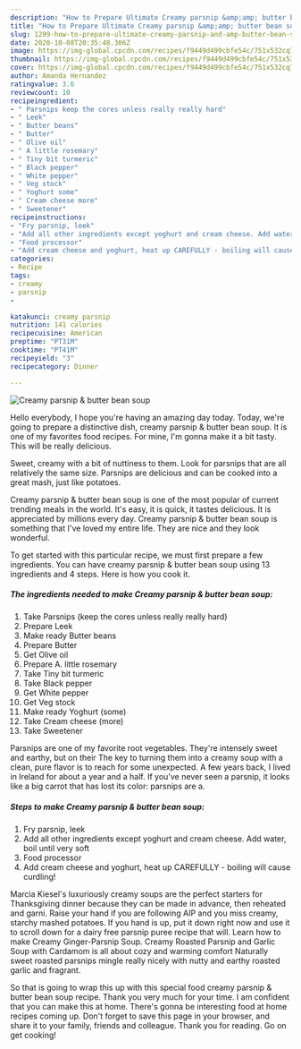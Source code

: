```yaml
---
description: "How to Prepare Ultimate Creamy parsnip &amp;amp; butter bean soup"
title: "How to Prepare Ultimate Creamy parsnip &amp;amp; butter bean soup"
slug: 1299-how-to-prepare-ultimate-creamy-parsnip-and-amp-butter-bean-soup
date: 2020-10-08T20:35:48.306Z
image: https://img-global.cpcdn.com/recipes/f9449d499cbfe54c/751x532cq70/creamy-parsnip-butter-bean-soup-recipe-main-photo.jpg
thumbnail: https://img-global.cpcdn.com/recipes/f9449d499cbfe54c/751x532cq70/creamy-parsnip-butter-bean-soup-recipe-main-photo.jpg
cover: https://img-global.cpcdn.com/recipes/f9449d499cbfe54c/751x532cq70/creamy-parsnip-butter-bean-soup-recipe-main-photo.jpg
author: Amanda Hernandez
ratingvalue: 3.6
reviewcount: 10
recipeingredient:
- " Parsnips keep the cores unless really really hard"
- " Leek"
- " Butter beans"
- " Butter"
- " Olive oil"
- " A little rosemary"
- " Tiny bit turmeric"
- " Black pepper"
- " White pepper"
- " Veg stock"
- " Yoghurt some"
- " Cream cheese more"
- " Sweetener"
recipeinstructions:
- "Fry parsnip, leek"
- "Add all other ingredients except yoghurt and cream cheese. Add water, boil until very soft"
- "Food processor"
- "Add cream cheese and yoghurt, heat up CAREFULLY - boiling will cause curdling!"
categories:
- Recipe
tags:
- creamy
- parsnip
- 

katakunci: creamy parsnip  
nutrition: 141 calories
recipecuisine: American
preptime: "PT31M"
cooktime: "PT41M"
recipeyield: "3"
recipecategory: Dinner

---
```



![Creamy parsnip &amp; butter bean soup](https://img-global.cpcdn.com/recipes/f9449d499cbfe54c/751x532cq70/creamy-parsnip-butter-bean-soup-recipe-main-photo.jpg)

Hello everybody, I hope you're having an amazing day today. Today, we're going to prepare a distinctive dish, creamy parsnip &amp; butter bean soup. It is one of my favorites food recipes. For mine, I'm gonna make it a bit tasty. This will be really delicious.

Sweet, creamy with a bit of nuttiness to them. Look for parsnips that are all relatively the same size. Parsnips are delicious and can be cooked into a great mash, just like potatoes.

Creamy parsnip &amp; butter bean soup is one of the most popular of current trending meals in the world. It's easy, it is quick, it tastes delicious. It is appreciated by millions every day. Creamy parsnip &amp; butter bean soup is something that I've loved my entire life. They are nice and they look wonderful.


To get started with this particular recipe, we must first prepare a few ingredients. You can have creamy parsnip &amp; butter bean soup using 13 ingredients and 4 steps. Here is how you cook it.

<!--inarticleads1-->

##### The ingredients needed to make Creamy parsnip &amp; butter bean soup:

1. Take  Parsnips (keep the cores unless really really hard)
1. Prepare  Leek
1. Make ready  Butter beans
1. Prepare  Butter
1. Get  Olive oil
1. Prepare  A. little rosemary
1. Take  Tiny bit turmeric
1. Take  Black pepper
1. Get  White pepper
1. Get  Veg stock
1. Make ready  Yoghurt (some)
1. Take  Cream cheese (more)
1. Take  Sweetener


Parsnips are one of my favorite root vegetables. They&#39;re intensely sweet and earthy, but on their The key to turning them into a creamy soup with a clean, pure flavor is to reach for some unexpected. A few years back, I lived in Ireland for about a year and a half. If you&#39;ve never seen a parsnip, it looks like a big carrot that has lost its color: parsnips are a. 

<!--inarticleads2-->

##### Steps to make Creamy parsnip &amp; butter bean soup:

1. Fry parsnip, leek
1. Add all other ingredients except yoghurt and cream cheese. Add water, boil until very soft
1. Food processor
1. Add cream cheese and yoghurt, heat up CAREFULLY - boiling will cause curdling!


Marcia Kiesel&#39;s luxuriously creamy soups are the perfect starters for Thanksgiving dinner because they can be made in advance, then reheated and garni. Raise your hand if you are following AIP and you miss creamy, starchy mashed potatoes. If you hand is up, put it down right now and use it to scroll down for a dairy free parsnip puree recipe that will. Learn how to make Creamy Ginger-Parsnip Soup. Creamy Roasted Parsnip and Garlic Soup with Cardamom is all about cozy and warming comfort Naturally sweet roasted parsnips mingle really nicely with nutty and earthy roasted garlic and fragrant. 

So that is going to wrap this up with this special food creamy parsnip &amp; butter bean soup recipe. Thank you very much for your time. I am confident that you can make this at home. There's gonna be interesting food at home recipes coming up. Don't forget to save this page in your browser, and share it to your family, friends and colleague. Thank you for reading. Go on get cooking!
